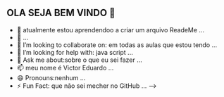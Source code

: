 ## OLA SEJA BEM VINDO 👋
- 🔭 atualmente estou aprendendoo a criar um arquivo ReadeMe ...
- 🌱  ...
- 👯 I’m looking to collaborate on: em todas as aulas que estou tendo ...
- 🤔 I’m looking for help with: java script ...
- 💬 Ask me about:sobre o que eu sei fazer ...
- 📫 meu nome é Victor Eduardo ...
- 😄 Pronouns:nenhum ...
- ⚡ Fun Fact: que não sei mecher no GitHub  ...
-->
